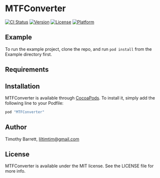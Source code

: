 # MTFConverter

[![CI Status](https://travis-ci.org/liltimtim/MTFConverter.svg?branch=master)](http://cocoapods.org/pods/MTFConverter)
[![Version](https://img.shields.io/cocoapods/v/MTFConverter.svg?style=flat)](http://cocoapods.org/pods/MTFConverter)
[![License](https://img.shields.io/cocoapods/l/MTFConverter.svg?style=flat)](http://cocoapods.org/pods/MTFConverter)
[![Platform](https://img.shields.io/cocoapods/p/MTFConverter.svg?style=flat)](http://cocoapods.org/pods/MTFConverter)

## Example

To run the example project, clone the repo, and run `pod install` from the Example directory first.

## Requirements

## Installation

MTFConverter is available through [CocoaPods](http://cocoapods.org). To install
it, simply add the following line to your Podfile:

```ruby
pod "MTFConverter"
```

## Author

Timothy Barrett, liltimtim@gmail.com

## License

MTFConverter is available under the MIT license. See the LICENSE file for more info.
